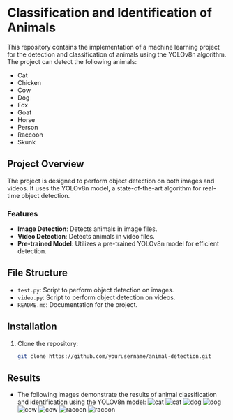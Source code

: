 # Classification and Identification of Animals

This repository contains the implementation of a machine learning project for the detection and classification of animals using the YOLOv8n algorithm. The project can detect the following animals:

- Cat
- Chicken
- Cow
- Dog
- Fox
- Goat
- Horse
- Person
- Raccoon
- Skunk

## Project Overview
The project is designed to perform object detection on both images and videos. It uses the YOLOv8n model, a state-of-the-art algorithm for real-time object detection. 

### Features
- **Image Detection**: Detects animals in image files.
- **Video Detection**: Detects animals in video files.
- **Pre-trained Model**: Utilizes a pre-trained YOLOv8n model for efficient detection.

## File Structure
- `test.py`: Script to perform object detection on images.
- `video.py`: Script to perform object detection on videos.
- `README.md`: Documentation for the project.

## Installation
1. Clone the repository:
   ```bash
   git clone https://github.com/yourusername/animal-detection.git
## Results
- The following images demonstrate the results of animal classification and identification using the YOLOv8n model:
  ![cat](https://github.com/user-attachments/assets/d2526c59-a44b-4f84-8e21-e876e4e42228)
![cat](https://github.com/user-attachments/assets/ced3909d-c2b7-44a0-9df2-a510734c8c27)
![dog](https://github.com/user-attachments/assets/1b7386a0-9105-4d36-a237-0c8b3a6ad356)
![dog](https://github.com/user-attachments/assets/40bac612-4d53-4a71-95c1-000fa56c40cb)
![cow](https://github.com/user-attachments/assets/a65ed372-34e0-437f-ba75-6649bcd7a917)
![cow](https://github.com/user-attachments/assets/0c17f2e8-3359-4619-a3eb-6fac88d1e652)
![racoon](https://github.com/user-attachments/assets/41d719f9-6bf0-4637-9e77-4195ad3c1e05)
![racoon](https://github.com/user-attachments/assets/79ba8ea2-9c95-4bc8-acea-7fc7a99a50a5)
